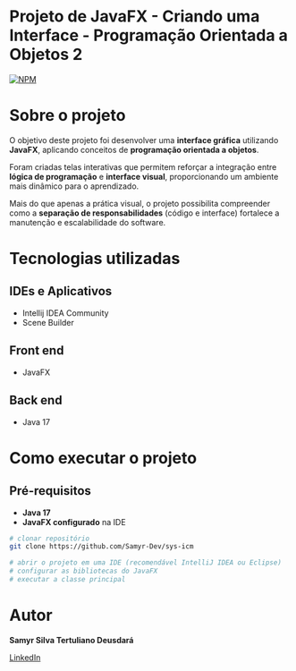# Projeto de JavaFX - Criando uma Interface - Programação Orientada a Objetos 2
[![NPM](https://img.shields.io/npm/l/react)](https://github.com/Samyr-Dev/sys-icm/blob/main/LICENSE) 

# Sobre o projeto

O objetivo deste projeto foi desenvolver uma **interface gráfica** utilizando **JavaFX**, aplicando conceitos de **programação orientada a objetos**.  

Foram criadas telas interativas que permitem reforçar a integração entre **lógica de programação** e **interface visual**, proporcionando um ambiente mais dinâmico para o aprendizado.  

Mais do que apenas a prática visual, o projeto possibilita compreender como a **separação de responsabilidades** (código e interface) fortalece a manutenção e escalabilidade do software.  

# Tecnologias utilizadas

## IDEs e Aplicativos
- Intellij IDEA Community
- Scene Builder

## Front end
- JavaFX

## Back end
- Java 17

# Como executar o projeto

## Pré-requisitos
- **Java 17**
- **JavaFX configurado** na IDE

~~~bash
# clonar repositório
git clone https://github.com/Samyr-Dev/sys-icm

# abrir o projeto em uma IDE (recomendável IntelliJ IDEA ou Eclipse)
# configurar as bibliotecas do JavaFX
# executar a classe principal
~~~

# Autor

**Samyr Silva Tertuliano Deusdará**

[LinkedIn](https://www.linkedin.com/in/samyrtertuliano)
